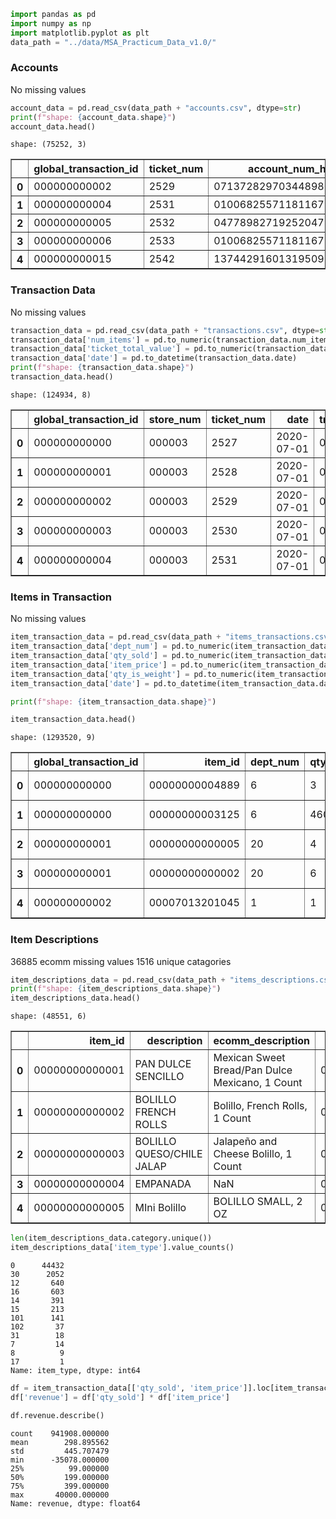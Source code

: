 ```python
import pandas as pd
import numpy as np
import matplotlib.pyplot as plt
data_path = "../data/MSA_Practicum_Data_v1.0/"
```

### Accounts
No missing values


```python
account_data = pd.read_csv(data_path + "accounts.csv", dtype=str)
print(f"shape: {account_data.shape}")
account_data.head()
```

    shape: (75252, 3)





<div>
<style scoped>
    .dataframe tbody tr th:only-of-type {
        vertical-align: middle;
    }

    .dataframe tbody tr th {
        vertical-align: top;
    }

    .dataframe thead th {
        text-align: right;
    }
</style>
<table border="1" class="dataframe">
  <thead>
    <tr style="text-align: right;">
      <th></th>
      <th>global_transaction_id</th>
      <th>ticket_num</th>
      <th>account_num_hash</th>
    </tr>
  </thead>
  <tbody>
    <tr>
      <th>0</th>
      <td>000000000002</td>
      <td>2529</td>
      <td>07137282970344898644</td>
    </tr>
    <tr>
      <th>1</th>
      <td>000000000004</td>
      <td>2531</td>
      <td>01006825571181167519</td>
    </tr>
    <tr>
      <th>2</th>
      <td>000000000005</td>
      <td>2532</td>
      <td>04778982719252047857</td>
    </tr>
    <tr>
      <th>3</th>
      <td>000000000006</td>
      <td>2533</td>
      <td>01006825571181167519</td>
    </tr>
    <tr>
      <th>4</th>
      <td>000000000015</td>
      <td>2542</td>
      <td>13744291601319509904</td>
    </tr>
  </tbody>
</table>
</div>



### Transaction Data
No missing values


```python
transaction_data = pd.read_csv(data_path + "transactions.csv", dtype=str)
transaction_data['num_items'] = pd.to_numeric(transaction_data.num_items)
transaction_data['ticket_total_value'] = pd.to_numeric(transaction_data.ticket_total_value)
transaction_data['date'] = pd.to_datetime(transaction_data.date)
print(f"shape: {transaction_data.shape}")
transaction_data.head()
```

    shape: (124934, 8)





<div>
<style scoped>
    .dataframe tbody tr th:only-of-type {
        vertical-align: middle;
    }

    .dataframe tbody tr th {
        vertical-align: top;
    }

    .dataframe thead th {
        text-align: right;
    }
</style>
<table border="1" class="dataframe">
  <thead>
    <tr style="text-align: right;">
      <th></th>
      <th>global_transaction_id</th>
      <th>store_num</th>
      <th>ticket_num</th>
      <th>date</th>
      <th>transaction_start_time</th>
      <th>transaction_end_time</th>
      <th>num_items</th>
      <th>ticket_total_value</th>
    </tr>
  </thead>
  <tbody>
    <tr>
      <th>0</th>
      <td>000000000000</td>
      <td>000003</td>
      <td>2527</td>
      <td>2020-07-01</td>
      <td>07:03:30</td>
      <td>07:03:45</td>
      <td>4</td>
      <td>296</td>
    </tr>
    <tr>
      <th>1</th>
      <td>000000000001</td>
      <td>000003</td>
      <td>2528</td>
      <td>2020-07-01</td>
      <td>07:04:22</td>
      <td>07:04:35</td>
      <td>10</td>
      <td>300</td>
    </tr>
    <tr>
      <th>2</th>
      <td>000000000002</td>
      <td>000003</td>
      <td>2529</td>
      <td>2020-07-01</td>
      <td>07:04:55</td>
      <td>07:06:15</td>
      <td>2</td>
      <td>373</td>
    </tr>
    <tr>
      <th>3</th>
      <td>000000000003</td>
      <td>000003</td>
      <td>2530</td>
      <td>2020-07-01</td>
      <td>07:06:22</td>
      <td>07:06:46</td>
      <td>7</td>
      <td>862</td>
    </tr>
    <tr>
      <th>4</th>
      <td>000000000004</td>
      <td>000003</td>
      <td>2531</td>
      <td>2020-07-01</td>
      <td>07:08:13</td>
      <td>07:08:54</td>
      <td>0</td>
      <td>0</td>
    </tr>
  </tbody>
</table>
</div>



### Items in Transaction
No missing values


```python
item_transaction_data = pd.read_csv(data_path + "items_transactions.csv", dtype=str)
item_transaction_data['dept_num'] = pd.to_numeric(item_transaction_data.dept_num)
item_transaction_data['qty_sold'] = pd.to_numeric(item_transaction_data.qty_sold)
item_transaction_data['item_price'] = pd.to_numeric(item_transaction_data.item_price)
item_transaction_data['qty_is_weight'] = pd.to_numeric(item_transaction_data.qty_is_weight)
item_transaction_data['date'] = pd.to_datetime(item_transaction_data.date)

print(f"shape: {item_transaction_data.shape}")

item_transaction_data.head()
```

    shape: (1293520, 9)





<div>
<style scoped>
    .dataframe tbody tr th:only-of-type {
        vertical-align: middle;
    }

    .dataframe tbody tr th {
        vertical-align: top;
    }

    .dataframe thead th {
        text-align: right;
    }
</style>
<table border="1" class="dataframe">
  <thead>
    <tr style="text-align: right;">
      <th></th>
      <th>global_transaction_id</th>
      <th>item_id</th>
      <th>dept_num</th>
      <th>qty_sold</th>
      <th>item_price</th>
      <th>qty_is_weight</th>
      <th>ticket_num</th>
      <th>date</th>
      <th>time_scanned</th>
    </tr>
  </thead>
  <tbody>
    <tr>
      <th>0</th>
      <td>000000000000</td>
      <td>00000000004889</td>
      <td>6</td>
      <td>3</td>
      <td>99</td>
      <td>0</td>
      <td>2527</td>
      <td>2020-07-01</td>
      <td>07:03:30</td>
    </tr>
    <tr>
      <th>1</th>
      <td>000000000000</td>
      <td>00000000003125</td>
      <td>6</td>
      <td>460</td>
      <td>429</td>
      <td>1</td>
      <td>2527</td>
      <td>2020-07-01</td>
      <td>07:03:34</td>
    </tr>
    <tr>
      <th>2</th>
      <td>000000000001</td>
      <td>00000000000005</td>
      <td>20</td>
      <td>4</td>
      <td>100</td>
      <td>0</td>
      <td>2528</td>
      <td>2020-07-01</td>
      <td>07:04:22</td>
    </tr>
    <tr>
      <th>3</th>
      <td>000000000001</td>
      <td>00000000000002</td>
      <td>20</td>
      <td>6</td>
      <td>100</td>
      <td>0</td>
      <td>2528</td>
      <td>2020-07-01</td>
      <td>07:04:25</td>
    </tr>
    <tr>
      <th>4</th>
      <td>000000000002</td>
      <td>00007013201045</td>
      <td>1</td>
      <td>1</td>
      <td>299</td>
      <td>0</td>
      <td>2529</td>
      <td>2020-07-01</td>
      <td>07:05:06</td>
    </tr>
  </tbody>
</table>
</div>



### Item Descriptions
36885 ecomm missing values
1516 unique catagories


```python
item_descriptions_data = pd.read_csv(data_path + "items_descriptions.csv", dtype=str)
print(f"shape: {item_descriptions_data.shape}")
item_descriptions_data.head()
```

    shape: (48551, 6)





<div>
<style scoped>
    .dataframe tbody tr th:only-of-type {
        vertical-align: middle;
    }

    .dataframe tbody tr th {
        vertical-align: top;
    }

    .dataframe thead th {
        text-align: right;
    }
</style>
<table border="1" class="dataframe">
  <thead>
    <tr style="text-align: right;">
      <th></th>
      <th>item_id</th>
      <th>description</th>
      <th>ecomm_description</th>
      <th>category</th>
      <th>item_type</th>
      <th>upc</th>
    </tr>
  </thead>
  <tbody>
    <tr>
      <th>0</th>
      <td>00000000000001</td>
      <td>PAN DULCE SENCILLO</td>
      <td>Mexican Sweet Bread/Pan Dulce Mexicano, 1 Count</td>
      <td>020101020</td>
      <td>0</td>
      <td>00000000000010</td>
    </tr>
    <tr>
      <th>1</th>
      <td>00000000000002</td>
      <td>BOLILLO FRENCH ROLLS</td>
      <td>Bolillo, French Rolls, 1 Count</td>
      <td>020101210</td>
      <td>0</td>
      <td>00000000000020</td>
    </tr>
    <tr>
      <th>2</th>
      <td>00000000000003</td>
      <td>BOLILLO QUESO/CHILE JALAP</td>
      <td>Jalapeño and Cheese Bolillo, 1 Count</td>
      <td>020101210</td>
      <td>0</td>
      <td>00000000000030</td>
    </tr>
    <tr>
      <th>3</th>
      <td>00000000000004</td>
      <td>EMPANADA</td>
      <td>NaN</td>
      <td>020101020</td>
      <td>0</td>
      <td>00000000000040</td>
    </tr>
    <tr>
      <th>4</th>
      <td>00000000000005</td>
      <td>MIni Bolillo</td>
      <td>BOLILLO SMALL, 2 OZ</td>
      <td>020101210</td>
      <td>0</td>
      <td>00000000000050</td>
    </tr>
  </tbody>
</table>
</div>




```python
len(item_descriptions_data.category.unique())
item_descriptions_data['item_type'].value_counts()

```




    0      44432
    30      2052
    12       640
    16       603
    14       391
    15       213
    101      141
    102       37
    31        18
    7         14
    8          9
    17         1
    Name: item_type, dtype: int64




```python
df = item_transaction_data[['qty_sold', 'item_price']].loc[item_transaction_data['qty_is_weight']==0]
df['revenue'] = df['qty_sold'] * df['item_price']

df.revenue.describe()
```




    count    941908.000000
    mean        298.895562
    std         445.707479
    min      -35078.000000
    25%          99.000000
    50%         199.000000
    75%         399.000000
    max       40000.000000
    Name: revenue, dtype: float64




```python

```


```python

```
